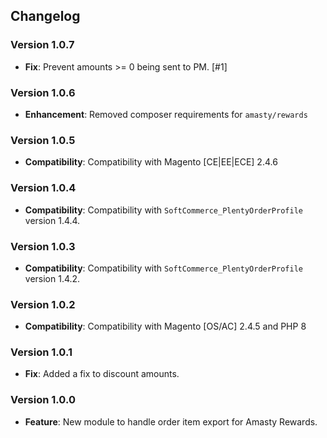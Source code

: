 ## Changelog

### Version 1.0.7
- **Fix**: Prevent amounts >= 0 being sent to PM. [#1]

### Version 1.0.6
- **Enhancement**: Removed composer requirements for `amasty/rewards`

### Version 1.0.5
- **Compatibility**: Compatibility with Magento [CE|EE|ECE] 2.4.6

### Version 1.0.4
- **Compatibility**: Compatibility with `SoftCommerce_PlentyOrderProfile` version 1.4.4.

### Version 1.0.3
- **Compatibility**: Compatibility with `SoftCommerce_PlentyOrderProfile` version 1.4.2.

### Version 1.0.2
- **Compatibility**: Compatibility with Magento [OS/AC] 2.4.5 and PHP 8

### Version 1.0.1
- **Fix**: Added a fix to discount amounts.

### Version 1.0.0
- **Feature**: New module to handle order item export for Amasty Rewards.
